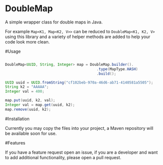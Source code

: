 # DoubleMap
A simple wrapper class for double maps in Java.

For example `Map<K1, Map<K2, V>>` can be reduced to `DoubleMap<K1, K2, V>` using this library and a variety of helper methods are added to help your code look more clean.

#Usage

```java

DoubleMap<UUID, String, Integer> map = DoubleMap.builder().
                                          .type(MapType.HASH)
                                          .build();

UUID uuid = UUID.fromString("cf102beb-970a-46d6-ab71-4140581a5505");
String k2 = "AAAAA";
Integer val = 400;

map.put(uuid, k2, val);
Integer val = map.get(uuid, k2);
map.remove(uuid, k2);
```

#Installation

Currently you may copy the files into your project, a Maven repository will be available soon for use.

#Features

If you have a feature request open an issue, if you are a developer and want to add additional functionality, please open a pull request.
